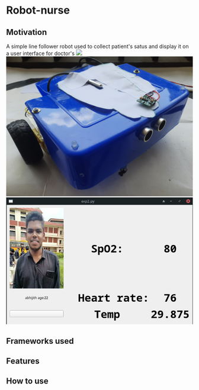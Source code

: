 # Robot-nurse
## Motivation
A simple line follower robot used to collect patient's satus and display it on a user interface for doctor's
![](/assets/images/robot.gif)
![](/assets/images/robot.jpg)
![gui](/assets/images/doctor_gui.png)
## Frameworks used
## Features
## How to use
